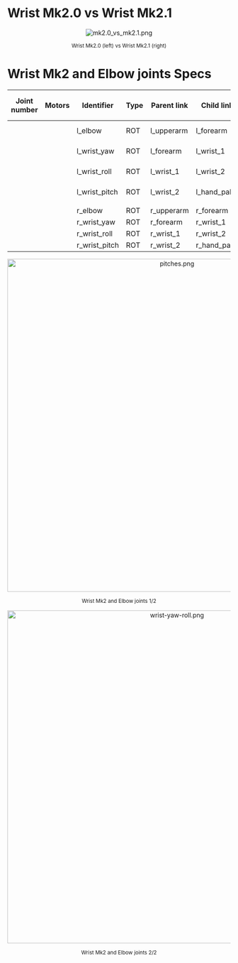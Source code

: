 # Wrist Mk2.0 vs Wrist Mk2.1
<p align="center">
  <img  src=    "../img/mk2.0_vs_mk2.1.png"
        title=  "mk2.0_vs_mk2.1.png"
        width=  "">
</p>
<p align="center">
  <sub>Wrist Mk2.0 (left) vs Wrist Mk2.1 (right)</sub>
</p>

# Wrist Mk2 and Elbow joints Specs

| Joint number | Motors | Identifier    | Type | Parent link | Child link  | Mk2.0 lower limit | Mk2.0 upper limit | Mk2.1 low. l. | Mk2.1 upp. l. | Notes        |
|--------------|--------|---------------|------|-------------|-------------|-------------------|-------------------|---------------|---------------|--------------|
|              |        | l_elbow       | ROT  | l_upperarm  | l_forearm   | -                 | -                 | -             | -             | E1 in fig.   |
|              |        | l_wrist_yaw   | ROT  | l_forearm   | l_wrist_1   | -92°              | 92°               | -92°          | 92°           | W1 in fig.   |
|              |        | l_wrist_roll  | ROT  | l_wrist_1   | l_wrist_2   | -62°              | 52°               | -33°          | 40°           | W2 in fig.   |
|              |        | l_wrist_pitch | ROT  | l_wrist_2   | l_hand_palm | -32°              | 32°               | -20°          | 20°           | W3 in fig.   |
|              |                        |      |             |             |                   |                   |               |               |              |
|              |        | r_elbow       | ROT  | r_upperarm  | r_forearm   | -                 | -                 | -             | -             |              |
|              |        | r_wrist_yaw   | ROT  | r_forearm   | r_wrist_1   | -                 | -                 | -92°          | 92°           |              |
|              |        | r_wrist_roll  | ROT  | r_wrist_1   | r_wrist_2   | -                 | -                 | -33°          | 40°           |              |
|              |        | r_wrist_pitch | ROT  | r_wrist_2   | r_hand_palm | -                 | -                 | -20°          | 20°           |              |

<p align="center">
  <img  src=    "../img/pitches.png"
        title=  "pitches.png"
        width=  "750">
</p>
<p align="center">
  <sub>Wrist Mk2 and Elbow joints 1/2</sub>
</p>

<p align="center">
  <img  src=    "../img/wrist-yaw-roll.png"
        title=  "wrist-yaw-roll.png"
        width=  "750">
</p>
<p align="center">
  <sub>Wrist Mk2 and Elbow joints 2/2</sub>
</p>